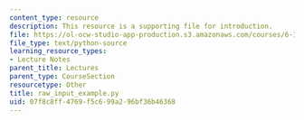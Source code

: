 ```yaml
---
content_type: resource
description: This resource is a supporting file for introduction.
file: https://ol-ocw-studio-app-production.s3.amazonaws.com/courses/6-189-a-gentle-introduction-to-programming-using-python-january-iap-2011/07f8c8ff4769f5c699a296bf36b46368_raw_input_example.py
file_type: text/python-source
learning_resource_types:
- Lecture Notes
parent_title: Lectures
parent_type: CourseSection
resourcetype: Other
title: raw_input_example.py
uid: 07f8c8ff-4769-f5c6-99a2-96bf36b46368
---
```

